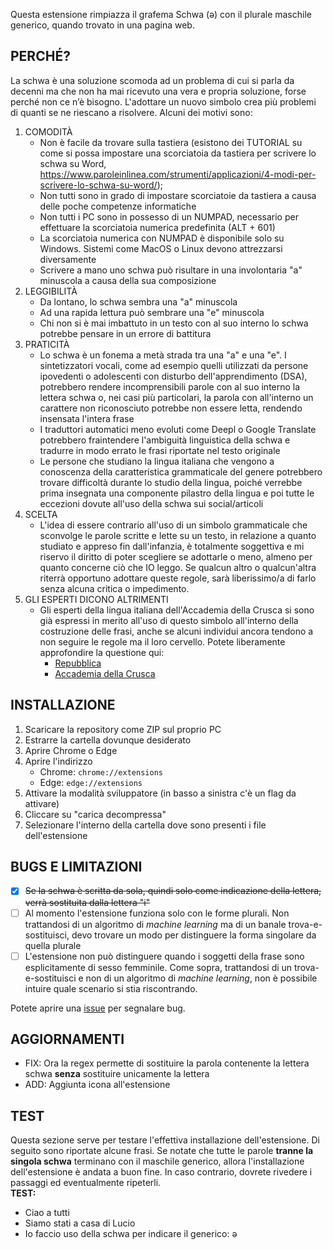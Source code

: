 Questa estensione rimpiazza il grafema Schwa (ə) con il plurale maschile generico, quando trovato in una pagina web.

## PERCHÉ?
La schwa è una soluzione scomoda ad un problema di cui si parla da decenni ma che non ha mai ricevuto una vera e propria soluzione, forse perché non ce n’è bisogno.
L'adottare un nuovo simbolo crea più problemi di quanti se ne riescano a risolvere. Alcuni dei motivi sono:
1. COMODITÀ
    - Non è facile da trovare sulla tastiera (esistono dei TUTORIAL su come si possa impostare una scorciatoia da tastiera per scrivere lo schwa su Word, https://www.paroleinlinea.com/strumenti/applicazioni/4-modi-per-scrivere-lo-schwa-su-word/);
    - Non tutti sono in grado di impostare scorciatoie da tastiera a causa delle poche competenze informatiche
    - Non tutti i PC sono in possesso di un NUMPAD, necessario per effettuare la scorciatoia numerica predefinita (ALT + 601)
    - La scorciatoia numerica con NUMPAD è disponibile solo su Windows. Sistemi come MacOS o Linux devono attrezzarsi diversamente
    - Scrivere a mano uno schwa può risultare in una involontaria "a" minuscola a causa della sua composizione
2. LEGGIBILITÀ
    - Da lontano, lo schwa sembra una "a" minuscola
    - Ad una rapida lettura può sembrare una "e" minuscola
    - Chi non si è mai imbattuto in un testo con al suo interno lo schwa potrebbe pensare in un errore di battitura
3. PRATICITÀ
    - Lo schwa è un fonema a metà strada tra una "a" e una "e". I sintetizzatori vocali, come ad esempio quelli utilizzati da persone ipovedenti o adolescenti con disturbo dell'apprendimento (DSA), potrebbero rendere incomprensibili parole con al suo interno la lettera schwa o, nei casi più particolari, la parola con all'interno un carattere non riconosciuto potrebbe non essere letta, rendendo insensata l'intera frase
    - I traduttori automatici meno evoluti come Deepl o Google Translate potrebbero fraintendere l'ambiguità linguistica della schwa e tradurre in modo errato le frasi riportate nel testo originale
    - Le persone che studiano la lingua italiana che vengono a conoscenza della caratteristica grammaticale del genere potrebbero trovare difficoltà durante lo studio della lingua, poiché verrebbe prima insegnata una componente pilastro della lingua e poi tutte le eccezioni dovute all'uso della schwa sui social/articoli
4. SCELTA
    - L'idea di essere contrario all'uso di un simbolo grammaticale che sconvolge le parole scritte e lette su un testo, in relazione a quanto studiato e appreso fin dall'infanzia, è totalmente soggettiva e mi riservo il diritto di poter scegliere se adottarle o meno, almeno per quanto concerne ciò che IO leggo. Se qualcun altro o qualcun'altra riterrà opportuno adottare queste regole, sarà liberissimo/a di farlo senza alcuna critica o impedimento.
5. GLI ESPERTI DICONO ALTRIMENTI
    - Gli esperti della lingua italiana dell'Accademia della Crusca si sono già espressi in merito all'uso di questo simbolo all'interno della costruzione delle frasi, anche se alcuni individui ancora tendono a non seguire le regole ma il loro cervello. Potete liberamente approfondire la questione qui:
        - [Repubblica](https://www.repubblica.it/cultura/2021/09/24/news/l_accademia_della_crusca_interviene_su_schwa_e_asterisco-319271624/)
        - [Accademia della Crusca](https://accademiadellacrusca.it/it/consulenza/un-asterisco-sul-genere/4018#:~:text=...-,allo%20schwa,-In%20alternativa%20all%E2%80%99asterisco)

## INSTALLAZIONE
1. Scaricare la repository come ZIP sul proprio PC
2. Estrarre la cartella dovunque desiderato
3. Aprire Chrome o Edge
4. Aprire l'indirizzo
    - Chrome: `chrome://extensions`
    - Edge: `edge://extensions`
5. Attivare la modalità sviluppatore (in basso a sinistra c'è un flag da attivare)
6. Cliccare su "carica decompressa"
7. Selezionare l'interno della cartella dove sono presenti i file dell'estensione

## BUGS E LIMITAZIONI
- [x] ~~Se la schwa è scritta da sola, quindi solo come indicazione della lettera, verrà sostituita dalla lettera "i"~~
- [ ] Al momento l'estensione funziona solo con le forme plurali. Non trattandosi di un algoritmo di *machine learning* ma di un banale trova-e-sostituisci, devo trovare un modo per distinguere la forma singolare da quella plurale
- [ ] L'estensione non può distinguere quando i soggetti della frase sono esplicitamente di sesso femminile. Come sopra, trattandosi di un trova-e-sostituisci e non di un algoritmo di *machine learning*, non è possibile intuire quale scenario si stia riscontrando.

Potete aprire una [issue](https://github.com/frankie-mceyes/NoSchwa/issues) per segnalare bug.

## AGGIORNAMENTI
- FIX: Ora la regex permette di sostituire la parola contenente la lettera schwa **senza** sostituire unicamente la lettera
- ADD: Aggiunta icona all'estensione

## TEST
Questa sezione serve per testare l'effettiva installazione dell'estensione.
Di seguito sono riportate alcune frasi. Se notate che tutte le parole **tranne la singola schwa** terminano con il maschile generico, allora l'installazione dell'estensione è andata a buon fine. In caso contrario, dovrete rivedere i passaggi ed eventualmente ripeterli.
<br>
**TEST:**
- Ciao a tutti
- Siamo stati a casa di Lucio
- Io faccio uso della schwa per indicare il generico: ə
